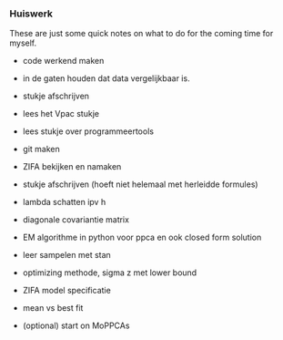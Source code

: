 ### Huiswerk
These are just some quick notes on what to do for the coming time for 
myself.

- code werkend maken
- in de gaten houden dat data vergelijkbaar is.

- stukje afschrijven
- lees het Vpac stukje
- lees stukje over programmeertools


- git maken
- ZIFA bekijken en namaken
- stukje afschrijven (hoeft niet helemaal met herleidde formules)

- lambda schatten ipv h
- diagonale covariantie matrix

- EM algorithme in python voor ppca en ook closed form solution
- leer sampelen met stan

- optimizing methode, sigma z met lower bound
- ZIFA model specificatie
- mean vs best fit
- (optional) start on MoPPCAs
